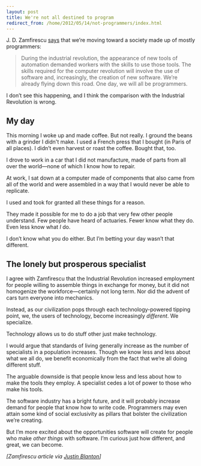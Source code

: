 ```yaml
---
layout: post
title: We're not all destined to program
redirect_from: /home/2012/05/14/not-programmers/index.html
---
```

<p>J. D. Zamfirescu <a href="http://zamfi.net/blog/one-day-we-will-all-be-programmers">says</a> that we’re moving toward a society made up of mostly programmers:</p>
<blockquote>
<p>During the industrial revolution, the appearance of new tools of automation demanded workers with the skills to use those tools. The skills required for the computer revolution will involve the use of software and, increasingly, the creation of new software. We’re already flying down this road. One day, we will all be programmers.</p>
</blockquote>
<p>I don’t see this happening, and I think the comparison with the Industrial Revolution is wrong.</p>
<h2 id="myday">My day</h2>
<p>This morning I woke up and made coffee. But not really. I ground the beans with a grinder I didn't make. I used a French press that I bought (in Paris of all places). I didn’t even harvest or roast the coffee. Bought that, too. </p>
<p>I drove to work in a car that I did not manufacture, made of parts from all over the world—none of which I know how to repair.</p>
<p>At work, I sat down at a computer made of components that also came from all of the world and were assembled in a way that I would never be able to replicate.</p>
<p>I used and took for granted all these things for a reason.</p>
<p>They made it possible for me to do a job that very few other people understand. Few people have heard of actuaries. Fewer know what they do. Even less know what <em>I</em> do.</p>
<p>I don’t know what you do either. But I’m betting your day wasn’t that different.</p>
<h2 id="yayformachinescursethemachines">The lonely but prosperous specialist</h2>
<p>I agree with Zamfirescu that the Industrial Revolution increased employment for people willing to assemble things in exchange for money, but it did not homogenize the workforce—certainly not long term. Nor did the advent of cars turn everyone into mechanics.</p>
<p>Instead, as our civilization pops through each technology-powered tipping point, we, the users of technology, become increasingly <em>different</em>. We specialize.</p>
<p>Technology allows us to do stuff other just make technology.</p>
<p>I would argue that standards of living generally increase as the number of specialists in a population increases. Though we know less and less about what we all do, we benefit economically from the fact that we’re all doing different stuff.</p>
<p>The arguable downside is that people know less and less about how to make the tools they employ. A specialist cedes a lot of power to those who make his tools.</p>
<p>The software industry has a bright future, and it will probably increase demand for people that know how to write code. Programmers may even attain some kind of social exclusivity as pillars that bolster the civilization we’re creating.</p>
<p>But I’m more excited about the opportunities software will create for people who make <em>other things</em> with software. I’m curious just how different, and great, we can become.</p>
<p><em>[Zamfirescu article via <a href="http://hypertext.net/2012/05/we-will-all-be-programmers">Justin Blanton</a>]</em></p>

